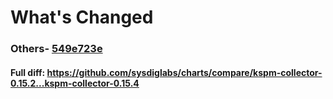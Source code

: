 # What's Changed

### Others- [549e723e](https://github.com/sysdiglabs/charts/commit/549e723e11f0cb0deff59715f5ed2d26bdf4568c)
#### Full diff: https://github.com/sysdiglabs/charts/compare/kspm-collector-0.15.2...kspm-collector-0.15.4

